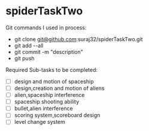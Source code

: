 # spiderTaskTwo
Git commands I used in process:
- git clone git@github.com:suraj32/spiderTaskTwo.git
- git add --all
- git commit -m "description"
- git push

Required Sub-tasks to be completed:
- [ ] design and motion of spaceship
- [ ] design,creation and motion of aliens
- [ ] alien,spaceship interference
- [ ] spaceship shooting ability
- [ ] bullet,alien interference
- [ ] scoring system,scoreboard design
- [ ] level change system